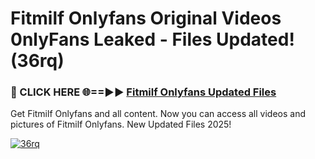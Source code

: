 # Fitmilf Onlyfans Original Videos 0nlyFans Leaked - Files Updated! (36rq)

<h3>🔴 CLICK HERE 🌐==►► <a href="https://tinyurl.com/ehrbuxhb" rel="nofollow">Fitmilf Onlyfans Updated Files</a></h3>

Get Fitmilf Onlyfans and all content. Now you can access all videos and pictures of Fitmilf Onlyfans. New Updated Files 2025!

[![36rq](https://i.imgur.com/lVYEuWS.gif)](https://tinyurl.com/ehrbuxhb)
